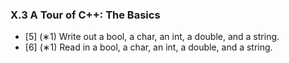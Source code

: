 ### X.3 A Tour of C++: The Basics

- [5] (∗1) Write out a bool, a char, an int, a double, and a string.
- [6] (∗1) Read in a bool, a char, an int, a double, and a string.
